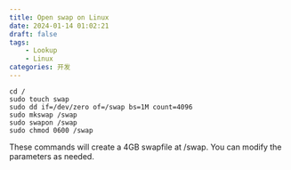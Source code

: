 ```yaml
---
title: Open swap on Linux
date: 2024-01-14 01:02:21
draft: false
tags:
    - Lookup
    - Linux
categories: 开发
---
```


```shell
cd /
sudo touch swap
sudo dd if=/dev/zero of=/swap bs=1M count=4096
sudo mkswap /swap
sudo swapon /swap
sudo chmod 0600 /swap
```

These commands will create a 4GB swapfile at /swap. You can modify the parameters as needed.

